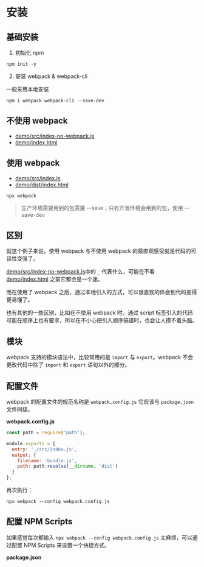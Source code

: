 # 安装

## 基础安装

1. 初始化 npm

```
npm init -y
```

2. 安装 webpack & webpack-cli

一般采用本地安装

```
npm i webpack webpack-cli --save-dev
```

## 不使用 webpack

- [demo/src/index-no-webpack.js](demo/src/index-no-webpack.js)
- [demo/index.html](demo/index.html)

## 使用 webpack

- [demo/src/index.js](demo/src/index.js)
- [demo/dist/index.html](demo/dist/index.html)

```
npx webpack
```

> 生产环境需要用到的包需要 --save；只有开发环境会用到的包，使用 --save-dev

## 区别

就这个例子来说，使用 webpack 与不使用 webpack 的最直观感受就是代码的可读性变强了。

[demo/src/index-no-webpack.js](demo/src/index-no-webpack.js)中的 `_` 代表什么，可能在不看 [demo/index.html](demo/index.html) 之前它都会是一个迷。

而在使用了 webpack 之后，通过本地引入的方式，可以很直观的体会到代码变得更易懂了。

也有其他的一些区别，比如在不使用 webpack 时，通过 script 标签引入的代码可能在顺序上也有要求，所以在不小心把引入顺序搞错时，也会让人摸不着头脑。

## 模块

webpack 支持的模块语法中，比较常用的是 `import` 与 `export`。webpack 不会更改代码中除了 `import` 和 `export` 语句以外的部分。

## 配置文件

webpack 的配置文件的规范名称是 `webpack.config.js` 它应该与 `package.json` 文件同级。

**webpack.config.js**

```javascript
const path = require('path');

module.exports = {
  entry: './src/index.js',
  output: {
    filename: 'bundle.js',
    path: path.resolve(__dirname, 'dist')
  }
};
```

再次执行：

```
npx webpack --config webpack.config.js
```

## 配置 NPM Scripts

如果感觉每次都输入 `npx webpack --config webpack.config.js` 太麻烦，可以通过配置 NPM Scripts 来设置一个快捷方式。

**package.json**

```

```

